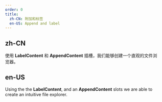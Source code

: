 ```yaml
---
order: 0
title:
  zh-CN: 附加和标签
  en-US: Append and label
---
```


## zh-CN

使用 **LabelContent** 和 **AppendContent** 插槽，我们能够创建一个直观的文件浏览器。

## en-US

Using the the **LabelContent**, and an **AppendContent** slots we are able to create an intuitive file explorer.
